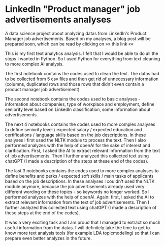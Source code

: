 # LinkedIn "Product manager" job advertisements analyses
A data science project about analyzing datas from LinkedIn's Product Manager job advertisements. Based on my analyses, a blog post will be prepared soon, which can be read by clicking on »» this link ««

This is my first text analytics analysis. I felt that I would be able to do all the steps I wanted in Python. So I used Python for everything from text cleaning to more complex AI analysis.

The first notebook contains the codes used to clean the text. The datas had to be collected from 5 csv files and then get rid of unnecessary information (columns, duplicated rows and those rows that didn't even contain a product manager job advertisement)

The second notebook contains the codes used to basic analyses - information about companies, type of workplace and employment, define seniority level based on LinkedIn classification, some information about advertisements.

The next 4 notebooks contains the codes used to more complex analyses to define seniority level / expected salary / expected education and certifications / language skills based on the job descriptions. In these analyses I first used the NLTK module to process the text. Then I also performed analyzes with the help of openAI for the sake of interest and clarification. First, I asked the AI ​​to extract relevant information from the text of job advertisements. Then I further analyzed this collected text using chatGPT (I made a description of the steps at these end of the codes).

The last 3 notebooks contains the codes used to more complex analyses to define benefits and perks / expected soft skills / main tasks of applicants based on the job descriptions. In these analyses I couldn't used the NLTK module anymore, because the job advertisements already used very different wording on these topics - so keywords no longer worked. So I performed analyzes with the help of openAI. Again: first, I asked the AI ​​to extract relevant information from the text of job advertisements. Then I further analyzed this collected text using chatGPT  (I made a description of these steps at the end of the codes).

It was a very exciting task and I am proud that I managed to extract so much useful information from the datas. I will definitely take the time to get to know more text analysis tools (for example LDA topicmodeling) so that I can prepare even better analyzes in the future.
